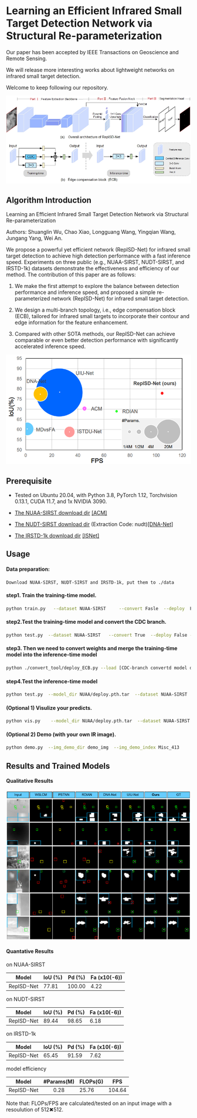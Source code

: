 # Learning an Efficient Infrared Small Target Detection Network via Structural Re-parameterization

Our paper has been accepted by IEEE Transactions on Geoscience and Remote Sensing.

We will release more interesting works about lightweight networks on infrared small target detection.

Welcome to keep following our repository.

![outline](overall_structure.jpg)

## Algorithm Introduction

Learning an Efficient Infrared Small Target Detection Network via Structural Re-parameterization

Authors: Shuanglin Wu, Chao Xiao, Longguang Wang, Yingqian Wang, Jungang Yang, Wei An.

We propose a powerful yet efficient network (RepISD-Net) for infrared small target detection to achieve high detection performance with a fast inference speed. 
Experiments on three public (e.g., NUAA-SIRST, NUDT-SIRST, and IRSTD-1k) datasets demonstrate the effectiveness and efficiency of our method. 
The contribution of this paper are as follows:

1. We make the first attempt to explore the balance between detection performance and inference speed, and proposed a simple re-parameterized network (RepISD-Net) for infrared small target detection.

2. We design a multi-branch topology, i.e., edge compensation block (ECB), tailored for infrared small targets to incorporate their contour and edge information for the feature enhancement.

3. Compared with other SOTA methods, our RepISD-Net can achieve comparable or even better detection performance with significantly accelerated inference speed.

![outline](FPS.png)

## Prerequisite
* Tested on Ubuntu 20.04, with Python 3.8, PyTorch 1.12, Torchvision 0.13.1, CUDA 11.7, and 1x NVIDIA 3090.

* [The NUAA-SIRST download dir](https://github.com/YimianDai/sirst) [[ACM]](https://arxiv.org/pdf/2009.14530.pdf)

* [The NUDT-SIRST download dir](https://pan.baidu.com/s/1WdA_yOHDnIiyj4C9SbW_Kg?pwd=nudt) (Extraction Code: nudt)[[DNA-Net]](https://arxiv.org/pdf/2106.00487v3.pdf)

* [The IRSTD-1k download dir](https://github.com/RuiZhang97/ISNet) [[ISNet]](https://openaccess.thecvf.com/content/CVPR2022/papers/Zhang_ISNet_Shape_Matters_for_Infrared_Small_Target_Detection_CVPR_2022_paper.pdf)

## Usage

#### Data preparation:
    Download NUAA-SIRST, NUDT-SIRST and IRSTD-1k, put them to ./data

#### step1. Train the training-time model.
```bash
python train.py   --dataset NUAA-SIRST     --convert Fasle  --deploy  False  --batch_size 16  --epochs 500
```

#### step2.Test the training-time model and convert the CDC branch.
```bash
python test.py  --dataset NUAA-SIRST   --convert True  --deploy False --model_dir NUAA-SIRST_RepISD_Net_01_02_2023_14_06_49_wDS/mIoU__RepISD_NUAA-SIRST_best.pth.tar  
```

#### step3. Then we need to convert weights and merge the training-time model into the inference-time model
```bash
python ./convert_tool/deploy_ECB.py --load [CDC-branch convertd model dir]  --save [to save the deployed model path] -  --convert True  --deploy  False
```

#### step4.Test the inference-time model
```bash
python test.py  --model_dir NUAA/deploy.pth.tar  --dataset NUAA-SIRST   --convert True  --deploy  True
```

#### (Optional 1) Visulize your predicts.
```bash
python vis.py    --model_dir NUAA/deploy.pth.tar  --dataset NUAA-SIRST  
```

#### (Optional 2) Demo (with your own IR image).
```bash
python demo.py  --img_demo_dir demo_img  --img_demo_index Misc_413 
```

## Results and Trained Models
#### Qualitative Results

![outline](SOTA.png)

#### Quantative Results 

on NUAA-SIRST

| Model            | IoU (%) | Pd (%) | Fa (x10(-6)) |
|------------------|---------------|--------------|--------------|
| RepISD-Net    | 77.81         | 100.00       | 4.22         |

on NUDT-SIRST

| Model            | IoU (%) | Pd (%) | Fa (x10(-6)) |
|------------------|---------------|--------------|--------------|
| RepISD-Net    | 89.44         | 98.65        | 6.18         |

on IRSTD-1k

| Model            | IoU (%) | Pd (%) | Fa (x10(-6)) |
|------------------|---------------|--------------|--------------|
| RepISD-Net    | 65.45         | 91.59        | 7.62         |

model efficiency

| Model            | #Params(M) | FLOPs(G) | FPS    |
|------------------|:----------:|-------|--------|
| RepISD-Net    |    0.28    | 25.76 | 104.64 |

Note that:
FLOPs/FPS  are calculated/tested on an input image with a resoulution of 512✖512.










